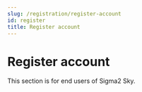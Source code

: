 ```yaml
---
slug: /registration/register-account
id: register
title: Register account
---
```


# Register account

This section is for end users of Sigma2 Sky.